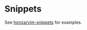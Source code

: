 # Snippets

See [honza/vim-snippets](https://github.com/honza/vim-snippets/tree/master/snippets) for examples.
